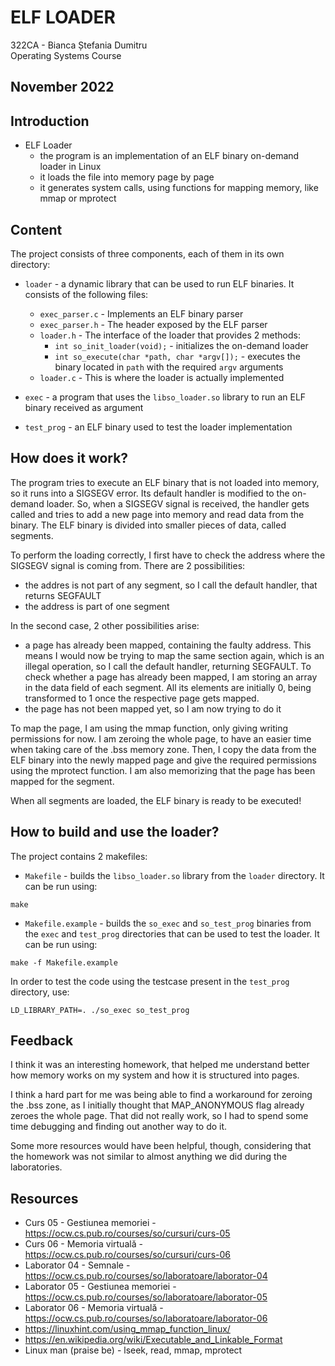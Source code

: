 # ELF LOADER

322CA - Bianca Ștefania Dumitru \
Operating Systems Course

November 2022
----------------------------------------------------------------------------------------------------
## Introduction

* ELF Loader
  *  the program is an implementation of an ELF binary on-demand loader in Linux
  *  it loads the file into memory page by page
  *  it generates system calls, using functions for mapping memory, like mmap
     or mprotect

## Content
The project consists of three components, each of them in its own
directory:

* `loader` - a dynamic library that can be used to run ELF binaries. It
consists of the following files:
  * `exec_parser.c` - Implements an ELF binary parser
  * `exec_parser.h` - The header exposed by the ELF parser
  * `loader.h` - The interface of the loader that provides 2 methods:
    * `int so_init_loader(void);` - initializes the on-demand loader
    * `int so_execute(char *path, char *argv[]);` - executes the binary located in
      `path` with the required `argv` arguments
  * `loader.c` - This is where the loader is actually implemented

* `exec` - a program that uses the `libso_loader.so` library to run an ELF
binary received as argument

* `test_prog` - an ELF binary used to test the loader implementation

## How does it work?

The program tries to execute an ELF binary that is not loaded into
memory, so it runs into a SIGSEGV error. Its default handler is
modified to the on-demand loader. So, when a SIGSEGV signal is 
received, the handler gets called and tries to add a new page into
memory and read data from the binary. The ELF binary is divided
into smaller pieces of data, called segments.

To perform the loading correctly, I first have to check the address
where the SIGSEGV signal is coming from. There are 2 possibilities:

* the addres is not part of any segment, so I call the default handler,
that returns SEGFAULT
* the address is part of one segment

In the second case, 2 other possibilities arise:

* a page has already been mapped, containing the faulty address. This means
I would now be trying to map the same section again, which is an illegal operation,
so I call the default handler, returning SEGFAULT. To check whether a page has
already been mapped, I am storing an array in the data field of each segment.
All its elements are initially 0, being transformed to 1 once the respective
page gets mapped.
* the page has not been mapped yet, so I am now trying to do it

To map the page, I am using the mmap function, only giving writing permissions
for now. I am zeroing the whole page, to have an easier time when taking care of
the .bss memory zone. Then, I copy the data from the ELF binary into the newly
mapped page and give the required permissions using the mprotect function.
I am also memorizing that the page has been mapped for the segment.

When all segments are loaded, the ELF binary is ready to be executed!


## How to build and use the loader?
The project contains 2 makefiles:
* `Makefile` - builds the `libso_loader.so` library from the `loader`
directory. It can be run using:
``` 
make 
```

* `Makefile.example` - builds the `so_exec` and `so_test_prog` binaries from
the `exec` and `test_prog` directories that can be used to test the loader.
It can be run using:
```
make -f Makefile.example
```

In order to test the code using the testcase present in the `test_prog` directory, use:
```
LD_LIBRARY_PATH=. ./so_exec so_test_prog
```
## Feedback

I think it was an interesting homework, that helped me understand better how memory
works on my system and how it is structured into pages.

I think a hard part for me was being able to find a workaround for zeroing the .bss
zone, as I initially thought that MAP_ANONYMOUS flag already zeroes the whole page.
That did not really work, so I had to spend some time debugging and finding out 
another way to do it.

Some more resources would have been helpful, though, considering that the homework
was not similar to almost anything we did during the laboratories.

## Resources
* Curs 05 - Gestiunea memoriei - https://ocw.cs.pub.ro/courses/so/cursuri/curs-05
* Curs 06 - Memoria virtuală - https://ocw.cs.pub.ro/courses/so/cursuri/curs-06
* Laborator 04 - Semnale - https://ocw.cs.pub.ro/courses/so/laboratoare/laborator-04
* Laborator 05 - Gestiunea memoriei - https://ocw.cs.pub.ro/courses/so/laboratoare/laborator-05
* Laborator 06 - Memoria virtuală - https://ocw.cs.pub.ro/courses/so/laboratoare/laborator-06
* https://linuxhint.com/using_mmap_function_linux/
* https://en.wikipedia.org/wiki/Executable_and_Linkable_Format
* Linux man (praise be) - lseek, read, mmap, mprotect
